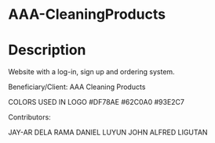 # AAA-CleaningProducts
# Description

Website with a log-in, sign up and ordering system.

Beneficiary/Client:
AAA Cleaning Products

COLORS USED IN LOGO
#DF78AE
#62C0A0
#93E2C7

Contributors:

JAY-AR DELA RAMA
DANIEL LUYUN
JOHN ALFRED LIGUTAN
